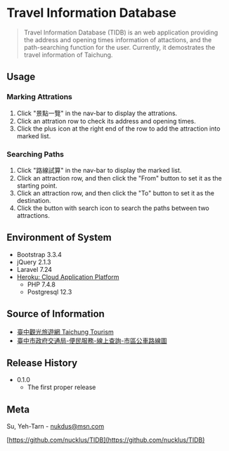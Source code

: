 # Travel Information Database

>Travel Information Database (TIDB) is an web application providing the address and opening times information of attactions, and the path-searching function for the user. Currently, it demostrates the travel information of Taichung.

## Usage

### Marking Attrations

1. Click "景點一覽" in the nav-bar to display the attrations.
2. Click an attration row to check its address and opening times.
3. Click the plus icon at the right end of the row to add the attraction into marked list.

### Searching Paths

1. Click "路線試算" in the nav-bar to display the marked list.
2. Click an attraction row, and then click the "From" button to set it as the starting point.
3. Click an attraction row, and then click the "To" button to set it as the destination.
4. Click the button with search icon to search the paths between two attractions.

## Environment of System

* Bootstrap 3.3.4
* jQuery 2.1.3
* Laravel 7.24
* [Heroku: Cloud Application Platform](www.heroku.com)
	* PHP 7.4.8
	* Postgresql 12.3

## Source of Information

* [臺中觀光旅遊網 Taichung Tourism](https://travel.taichung.gov.tw/)
* [臺中市政府交通局-便民服務-線上查詢-市區公車路線圖](https://www.traffic.taichung.gov.tw/form/index.asp?Parser=3,7,161,52)

## Release History

* 0.1.0
	* The first proper release

## Meta

Su, Yeh-Tarn - nukdus@msn.com

[https://github.com/nucklus/TIDB](https://github.com/nucklus/TIDB)